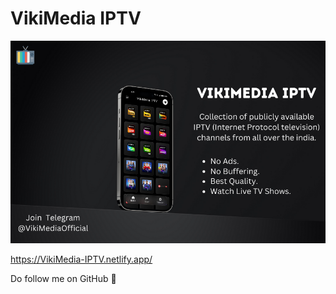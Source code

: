 # VikiMedia IPTV 

![image](https://github.com/VikramadityaDev/VikiMedia-IPTV/blob/main/assert/img/VikiMedia%20IPTV.png)

https://VikiMedia-IPTV.netlify.app/

Do follow me on GitHub 🌟
